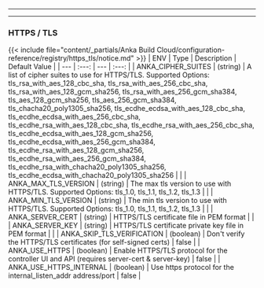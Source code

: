 
---
---
### HTTPS / TLS
{{< include file="content/_partials/Anka Build Cloud/configuration-reference/registry/https_tls/notice.md" >}}
| ENV | Type | Description | Default Value |
| --- | :---: | --- | :---: |
| ANKA_CIPHER_SUITES | (string)  | A list of cipher suites to use for HTTPS/TLS. Supported Options: tls_rsa_with_aes_128_cbc_sha, tls_rsa_with_aes_256_cbc_sha, tls_rsa_with_aes_128_gcm_sha256, tls_rsa_with_aes_256_gcm_sha384, tls_aes_128_gcm_sha256, tls_aes_256_gcm_sha384, tls_chacha20_poly1305_sha256, tls_ecdhe_ecdsa_with_aes_128_cbc_sha, tls_ecdhe_ecdsa_with_aes_256_cbc_sha, tls_ecdhe_rsa_with_aes_128_cbc_sha, tls_ecdhe_rsa_with_aes_256_cbc_sha, tls_ecdhe_ecdsa_with_aes_128_gcm_sha256, tls_ecdhe_ecdsa_with_aes_256_gcm_sha384, tls_ecdhe_rsa_with_aes_128_gcm_sha256, tls_ecdhe_rsa_with_aes_256_gcm_sha384, tls_ecdhe_rsa_with_chacha20_poly1305_sha256, tls_ecdhe_ecdsa_with_chacha20_poly1305_sha256 |  |
| ANKA_MAX_TLS_VERSION | (string) | The max tls version to use with HTTPS/TLS. Supported Options: tls_1.0, tls_1.1, tls_1.2, tls_1.3 |  |
| ANKA_MIN_TLS_VERSION | (string) | The min tls version to use with HTTPS/TLS. Supported Options: tls_1.0, tls_1.1, tls_1.2, tls_1.3 |  |
| ANKA_SERVER_CERT | (string) | HTTPS/TLS certificate file in PEM format |  |
| ANKA_SERVER_KEY | (string) | HTTPS/TLS certificate private key file in PEM format |  |
| ANKA_SKIP_TLS_VERIFICATION | (boolean) | Don't verify the HTTPS/TLS certificates (for self-signed certs) | false |
| ANKA_USE_HTTPS | (boolean) | Enable HTTPS/TLS protocol for the controller UI and API (requires server-cert & server-key) | false |
| ANKA_USE_HTTPS_INTERNAL | (boolean) | Use https protocol for the internal_listen_addr address/port | false |
